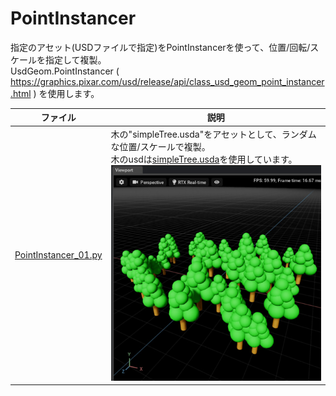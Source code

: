 # PointInstancer

指定のアセット(USDファイルで指定)をPointInstancerを使って、位置/回転/スケールを指定して複製。    
UsdGeom.PointInstancer ( https://graphics.pixar.com/usd/release/api/class_usd_geom_point_instancer.html ) を使用します。    

|ファイル|説明|    
|---|---|    
|[PointInstancer_01.py](./PointInstancer_01.py)|木の"simpleTree.usda"をアセットとして、ランダムな位置/スケールで複製。<br>木のusdは[simpleTree.usda](./usd/simpleTree.usda)を使用しています。<br>![usd_pointinstancer_01.jpg](./images/usd_pointinstancer_01.jpg)|    

